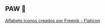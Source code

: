 ## PAW 👋



[Alfabeto iconos creados por Freepik - Flaticon](https://www.flaticon.es/iconos-gratis/alfabeto)
